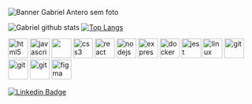 ![Banner Gabriel Antero sem foto](https://user-images.githubusercontent.com/58411170/92648871-865b6280-f2c0-11ea-8c6d-821b84d66cc5.jpg)

![Gabriel github stats](https://github-readme-stats.vercel.app/api?username=gabriel-antero&show_icons=true&theme=tokyonight)
[![Top Langs](https://github-readme-stats.vercel.app/api/top-langs/?username=gabriel-antero)](https://github.com/gabriel-antero/github-readme-stats)

<p align="left">
 <img src="https://devicons.github.io/devicon/devicon.git/icons/html5/html5-original-wordmark.svg" alt="html5" width="40" height="40"/> <img
src="https://devicons.github.io/devicon/devicon.git/icons/javascript/javascript-original.svg" alt="javascript" width="40" height="40"/> 
 <img src="https://devicon.dev/devicon.git/icons/typescript/typescript-original.svg" width="40" height="40"/>          
  <img                                                                                                                               
src="https://devicons.github.io/devicon/devicon.git/icons/css3/css3-original-wordmark.svg" alt="css3" width="40" height="40"/> <img
src="https://devicons.github.io/devicon/devicon.git/icons/react/react-original-wordmark.svg" alt="react" width="40" height="40"/> <img
src="https://devicons.github.io/devicon/devicon.git/icons/nodejs/nodejs-original-wordmark.svg" alt="nodejs" width="40" height="40"/> <img
src="https://devicons.github.io/devicon/devicon.git/icons/express/express-original-wordmark.svg" alt="express" width="40" height="40"/> <img
src="https://devicons.github.io/devicon/devicon.git/icons/docker/docker-original-wordmark.svg" alt="docker" width="40" height="40"/> <img
src="https://i.ibb.co/Yj6p14L/jest.png" alt="jest" width="40" height="40"/> <img
<img src="https://devicons.github.io/devicon/devicon.git/icons/linux/linux-original.svg" alt="linux" width="40" height="40"/> <img
src="https://www.vectorlogo.zone/logos/git-scm/git-scm-icon.svg" alt="git" width="40" height="40"/> 
<img src="https://devicon.dev/devicon.git/icons/c/c-original.svg" alt="git" width="40" height="40"/>
<img src="https://devicon.dev/devicon.git/icons/cplusplus/cplusplus-original.svg" alt="git" width="40" height="40"/>
<img src="https://www.vectorlogo.zone/logos/figma/figma-icon.svg" alt="figma" width="40" height="40"/> <img
</p>

[![Linkedin Badge](https://img.shields.io/badge/-Linkedin-0077B5?style=flat-square&logo=Linkedin&logoColor=white&link=https://www.linkedin.com/in/gabriel-antero/)](https://www.linkedin.com/in/gabriel-antero/)

